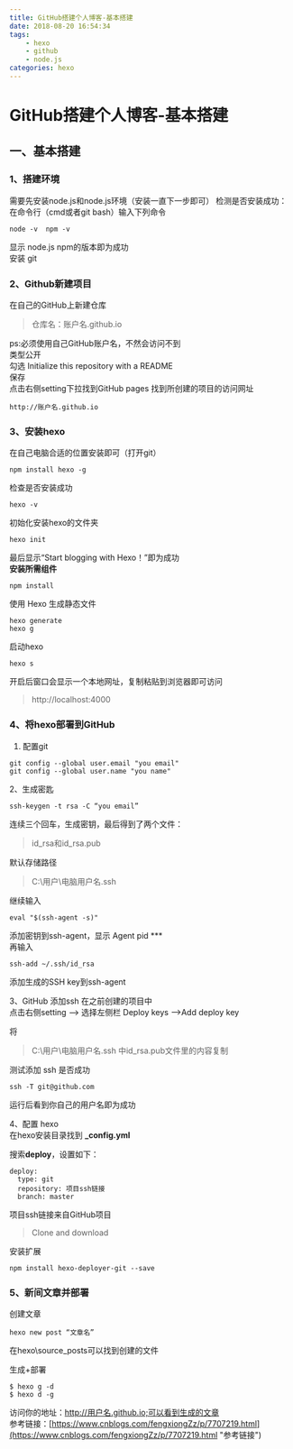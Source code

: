 ```yaml
---
title: GitHub搭建个人博客-基本搭建
date: 2018-08-20 16:54:34
tags:
	- hexo
	- github
	- node.js
categories: hexo
---
```

# GitHub搭建个人博客-基本搭建
<!-- toc -->
## 一、基本搭建
### 1、搭建环境
需要先安装node.js和node.js环境（安装一直下一步即可）
检测是否安装成功：
在命令行（cmd或者git bash）输入下列命令

```
node -v  npm -v
```
显示 node.js npm的版本即为成功<br>
安装 git
### 2、Github新建项目
在自己的GitHub上新建仓库
> 仓库名：账户名.github.io

ps:必须使用自己GitHub账户名，不然会访问不到<br>
类型公开<br>
勾选  Initialize this repository with a README<br>
保存<br>
点击右侧setting下拉找到GitHub pages 找到所创建的项目的访问网址

```
http://账户名.github.io
```
### 3、安装hexo
在自己电脑合适的位置安装即可（打开git）

```
npm install hexo -g
```
检查是否安装成功

```
hexo -v
```
初始化安装hexo的文件夹
```
hexo init
```
最后显示“Start blogging with Hexo！”即为成功<br>
**安装所需组件**

```
npm install
```
使用 Hexo 生成静态文件

```
hexo generate
hexo g
```
启动hexo

```
hexo s
```
开启后窗口会显示一个本地网址，复制粘贴到浏览器即可访问
>http://localhost:4000
### 4、将hexo部署到GitHub
1. 配置git

```
git config --global user.email "you email"
git config --global user.name "you name"
```
2、生成密匙

```
ssh-keygen -t rsa -C “you email”
```
连续三个回车，生成密钥，最后得到了两个文件：
>id_rsa和id_rsa.pub

默认存储路径
>C:\用户\电脑用户名\.ssh

继续输入
```
eval "$(ssh-agent -s)"
```
添加密钥到ssh-agent，显示 Agent pid ***<br>
再输入
```
ssh-add ~/.ssh/id_rsa
```
添加生成的SSH key到ssh-agent<br>

3、GitHub 添加ssh
在之前创建的项目中<br>
点击右侧setting --> 选择左侧栏 Deploy keys -->Add deploy key

将
>C:\用户\电脑用户名\.ssh 中id_rsa.pub文件里的内容复制

测试添加 ssh 是否成功

```
ssh -T git@github.com
```
运行后看到你自己的用户名即为成功

4、配置 hexo<br>
在hexo安装目录找到 **_config.yml**

搜索**deploy**，设置如下：

```
deploy:
  type: git
  repository: 项目ssh链接
  branch: master
```
项目ssh链接来自GitHub项目 
>Clone and download

安装扩展

```
npm install hexo-deployer-git --save
```
### 5、新间文章并部署
创建文章

```
hexo new post “文章名”
```
在hexo\source\_posts可以找到创建的文件

生成+部署

```
$ hexo g -d
$ hexo d -g
```
访问你的地址：http://用户名.github.io;可以看到生成的文章<br/>
参考链接：[https://www.cnblogs.com/fengxiongZz/p/7707219.html](https://www.cnblogs.com/fengxiongZz/p/7707219.html "参考链接")